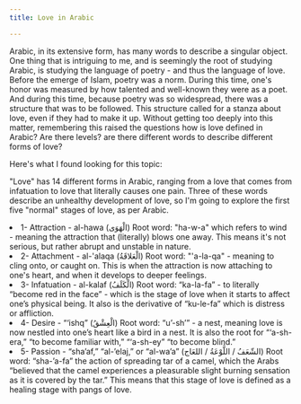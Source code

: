 ```yaml
---
title: Love in Arabic

---
```


<p>Arabic, in its extensive form, has many words to describe a singular object. One thing that is intriguing to me, and is seemingly the root of studying Arabic, is studying the language of poetry - and thus the language of love.
Before the emerge of Islam, poetry was a norm. During this time, one's honor was measured by how talented and well-known they were as a poet. And during this time, because poetry was so widespread, there was a structure that was to be followed. This structure called for a stanza about love, even if they had to make it up. Without getting too deeply into this matter, remembering this raised the questions how is love defined in Arabic? Are there levels? are there different words to describe different forms of love?</p>
<p>Here's what I found looking for this topic:</p>
<p>"Love" has 14 different forms in Arabic, ranging from a love that comes from infatuation to love that literally causes one pain. Three of these words describe an unhealthy development of love, so I'm going to explore the first five "normal" stages of love, as per Arabic.
<li>1- Attraction - al-hawa (الْهَوَى)
Root word: "ha-w-a" which refers to wind - meaning the attraction that (literally) blows one away. This means it's not serious, but rather abrupt and unstable in nature.</li>
<li>2- Attachment - al-'alaqa (الْعَلاقَةُ)
Root word: "'a-la-qa" - meaning to cling onto, or caught on. This is when the attraction is now attaching to one's heart, and when it develops to deeper feelings.</li>
<li>3- Infatuation - al-kalaf (الْكَلَفُ) 
Root word: “ka-la-fa” - to literally “become red in the face” - which is the stage of love when it starts to affect one’s physical being. It also is the derivative of “ku-le-fa” which is distress or affliction.</li>
<li>4- Desire - “‘ishq” (الْعِشْقُ) 
Root word: “u’-sh’” - a nest, meaning love is now nestled into one’s heart like a bird in a nest. It is also the root for “‘a-sh-era,” “to become familiar with,” “‘a-sh-ey” “to become blind.” </li>
<li>5- Passion - “sha’af,” “al-’elaj,” or “al-wa’a” (الشّعَفُ / اللَّوْعَةُ / اللعَاج) 
Root word: “sha-’a-fa” the action of spreading tar of a camel, which the Arabs “believed that the camel experiences a pleasurable slight burning sensation as it is covered by the tar.” This means that this stage of love is defined as a healing stage with pangs of love. </li>
 
